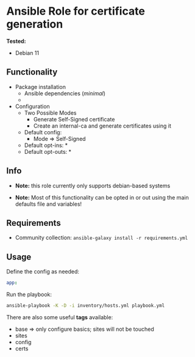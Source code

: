 # Ansible Role for certificate generation

**Tested:**
* Debian 11

## Functionality

* Package installation
  * Ansible dependencies (_minimal_)
  * 
* Configuration
  * Two Possible Modes
    * Generate Self-Signed certificate
    * Create an internal-ca and generate certificates using it
  * Default config:
    * Mode => Self-Signed
  * Default opt-ins:
    * 
  * Default opt-outs:
    * 


## Info

* **Note:** this role currently only supports debian-based systems


* **Note:** Most of this functionality can be opted in or out using the main defaults file and variables!



## Requirements

* Community collection: ```ansible-galaxy install -r requirements.yml```


## Usage

Define the config as needed:

```yaml
app:

```

Run the playbook:
```bash
ansible-playbook -K -D -i inventory/hosts.yml playbook.yml
```

There are also some useful **tags** available:
* base => only configure basics; sites will not be touched
* sites
* config
* certs
